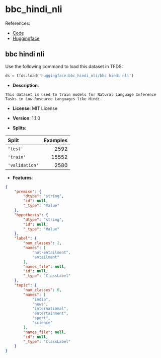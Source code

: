 # bbc_hindi_nli

References:

*   [Code](https://github.com/huggingface/datasets/blob/master/datasets/bbc_hindi_nli)
*   [Huggingface](https://huggingface.co/datasets/bbc_hindi_nli)


## bbc hindi nli


Use the following command to load this dataset in TFDS:

```python
ds = tfds.load('huggingface:bbc_hindi_nli/bbc hindi nli')
```

*   **Description**:

```
This dataset is used to train models for Natural Language Inference Tasks in Low-Resource Languages like Hindi.
```

*   **License**: MIT License

*   **Version**: 1.1.0
*   **Splits**:

Split  | Examples
:----- | -------:
`'test'` | 2592
`'train'` | 15552
`'validation'` | 2580

*   **Features**:

```json
{
    "premise": {
        "dtype": "string",
        "id": null,
        "_type": "Value"
    },
    "hypothesis": {
        "dtype": "string",
        "id": null,
        "_type": "Value"
    },
    "label": {
        "num_classes": 2,
        "names": [
            "not-entailment",
            "entailment"
        ],
        "names_file": null,
        "id": null,
        "_type": "ClassLabel"
    },
    "topic": {
        "num_classes": 6,
        "names": [
            "india",
            "news",
            "international",
            "entertainment",
            "sport",
            "science"
        ],
        "names_file": null,
        "id": null,
        "_type": "ClassLabel"
    }
}
```


